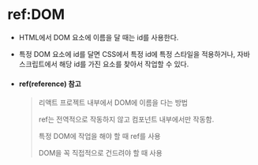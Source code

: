 # ref:DOM

- HTML에서 DOM 요소에 이름을 달 때는 id를 사용한다.

- 특정 DOM 요소에  id를 달면 CSS에서 특정 id에 특정 스타일을 적용하거나, 자바스크립트에서 해당 id를 가진 요소를 찾아서 작업할 수 있다.

- #### ref(reference) 참고

  > 리액트 프로젝트 내부에서 DOM에 이름을 다는 방법
  >
  > ref는 전역적으로 작동하지 않고 컴포넌트 내부에서만 작동함.
  >
  > 특정 DOM에 작업을 해야 할 때 ref를 사용
  >
  > DOM을 꼭 직접적으로 건드려야 할 때 사용

